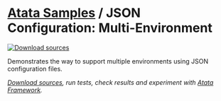 # [Atata Samples](https://github.com/atata-framework/atata-samples) / JSON Configuration: Multi-Environment

[![Download sources](https://img.shields.io/badge/Download-sources-brightgreen.svg)](https://minhaskamal.github.io/DownGit/#/home?url=https://github.com/atata-framework/atata-samples/tree/master/JsonConfiguration.MultiEnvironment)

Demonstrates the way to support multiple environments using JSON configuration files.

*[Download sources](https://minhaskamal.github.io/DownGit/#/home?url=https://github.com/atata-framework/atata-samples/tree/master/JsonConfiguration.MultiEnvironment), run tests, check results and experiment with [Atata Framework](https://atata.io).*